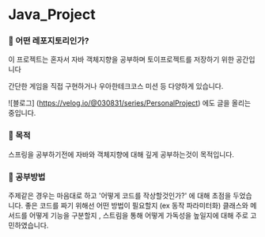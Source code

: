 # Java_Project

### 📌 어떤 레포지토리인가?

이 프로젝트는 혼자서 자바 객체지향을 공부하며 토이프로젝트를 저장하기 위한 공간입니다

간단한 게임을 직접 구현하거나 우아한테크코스 미션 등 다양하게 있습니다.

![블로그] (https://velog.io/@030831/series/PersonalProject) 에도 글을 올리는 중입니다.

### 📌 목적

스프링을 공부하기전에 자바와 객체지향에 대해 깊게 공부하는것이 목적입니다.

### 📌 공부방법

주제같은 경우는 마음대로 하고 '어떻게 코드를 작상할것인가?' 에 대해 초점을 두었습니다.
좋은 코드를 짜기 위해선 어떤 방법이 필요할지 (ex 동작 파라미터화) 
클래스와 메서드를 어떻게 기능을 구분할지 , 스트림을 통해 어떻게 가독성을 높일지에 대해 주로 고민하였습니다.

